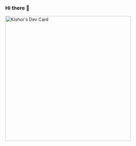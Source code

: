 ### Hi there 👋



<a href="https://app.daily.dev/kishor-550"><img src="https://api.daily.dev/devcards/0dc2760edf4944a5965c225905a14fc7.png?r=jns" width="400" alt="Kishor's Dev Card"/></a>

<!--
**Kishor-550/Kishor-550** is a ✨ _special_ ✨ repository because its `README.md` (this file) appears on your GitHub profile.

Here are some ideas to get you started:

- 🔭 I’m currently working on ...
- 🌱 I’m currently learning ...
- 👯 I’m looking to collaborate on ...
- 🤔 I’m looking for help with ...
- 💬 Ask me about ...
- 📫 How to reach me: ...
- 😄 Pronouns: ...
- ⚡ Fun fact: ...
-->
